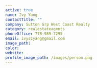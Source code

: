 ```yaml
---
active: true
name: Ivy Yang
contactTitle: ""
company: Sutton Grp West Coast Realty
category: realestateagents
phoneOffice: 778-989-7295
email: ivyszyang@gmail.com
image_path:
color:
website:
profile_image_path: /images/person.png
---
```

